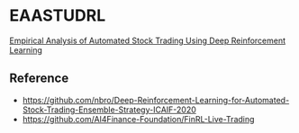 # EAASTUDRL
[Empirical Analysis of Automated Stock Trading Using Deep Reinforcement Learning](https://www.mdpi.com/2076-3417/13/1/633#B10-applsci-13-00633)
## Reference
- https://github.com/nbro/Deep-Reinforcement-Learning-for-Automated-Stock-Trading-Ensemble-Strategy-ICAIF-2020
- https://github.com/AI4Finance-Foundation/FinRL-Live-Trading
